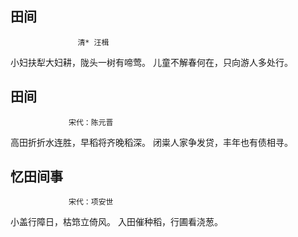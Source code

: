 

## 田间

                   清* 汪楫
小妇扶犁大妇耕，陇头一树有啼莺。
儿童不解春何在，只向游人多处行。



## 田间


                 宋代：陈元晋
高田折折水连胜，早稻将齐晚稻深。
闭粜人家争发贷，丰年也有债相寻。 



## 忆田间事


                 宋代：项安世
小盖行障日，枯筇立倚风。
入田催种稻，行圃看浇葱。 

